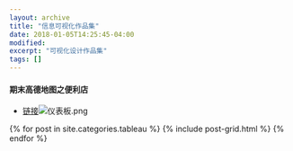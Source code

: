 ```yaml
---
layout: archive
title: "信息可视化作品集"
date: 2018-01-05T14:25:45-04:00
modified:
excerpt: "可视化设计作品集"
tags: []
---
```



#### 期末高德地图之便利店
- [链接](https://public.tableau.com/views/shop_0/sheet6_1?:embed=y&:display_count=yes&publish=yes)![仪表板.png](https://i.loli.net/2018/01/22/5a65fd0287d4b.png)


<div class="tiles">
{% for post in site.categories.tableau %}
  {% include post-grid.html %}
{% endfor %}
</div><!-- /.tiles 把所有categories 有 tableau 的列出来-->

